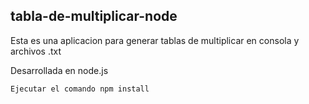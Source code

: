 

## tabla-de-multiplicar-node

Esta es una aplicacion para generar tablas de multiplicar en consola y archivos .txt

Desarrollada en node.js

```
Ejecutar el comando npm install
```

